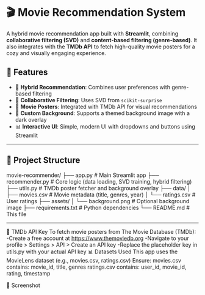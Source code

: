 # 🎬 Movie Recommendation System

A hybrid movie recommendation app built with **Streamlit**, combining **collaborative filtering (SVD)** and **content-based filtering (genre-based)**. It also integrates with the **TMDb API** to fetch high-quality movie posters for a cozy and visually engaging experience.

## 🚀 Features

- 🎯 **Hybrid Recommendation**: Combines user preferences with genre-based filtering
- 🧠 **Collaborative Filtering**: Uses SVD from `scikit-surprise`
- 🎥 **Movie Posters**: Integrated with TMDb API for visual recommendations
- 🎨 **Custom Background**: Supports a themed background image with a dark overlay
- 📊 **Interactive UI**: Simple, modern UI with dropdowns and buttons using Streamlit

---

## 📁 Project Structure

movie-recommender/
├── app.py # Main Streamlit app
├── recommender.py # Core logic (data loading, SVD training, hybrid filtering)
├── utils.py # TMDb poster fetcher and background overlay
├── data/
│ ├── movies.csv # Movie metadata (title, genres, year)
│ └── ratings.csv # User ratings
├── assets/
│ └── background.png # Optional background image
├── requirements.txt # Python dependencies
└── README.md # This file

---

🔑 TMDb API Key
To fetch movie posters from The Movie Database (TMDb):
  -Create a free account at https://www.themoviedb.org
  -Navigate to your profile > Settings > API > Create an API key
  -Replace the placeholder key in utils.py with your actual API key
📊 Datasets Used
This app uses the MovieLens dataset (e.g., movies.csv, ratings.csv)
Ensure:
  movies.csv contains: movie_id, title, genres
  ratings.csv contains: user_id, movie_id, rating, timestamp

📸 Screenshot
